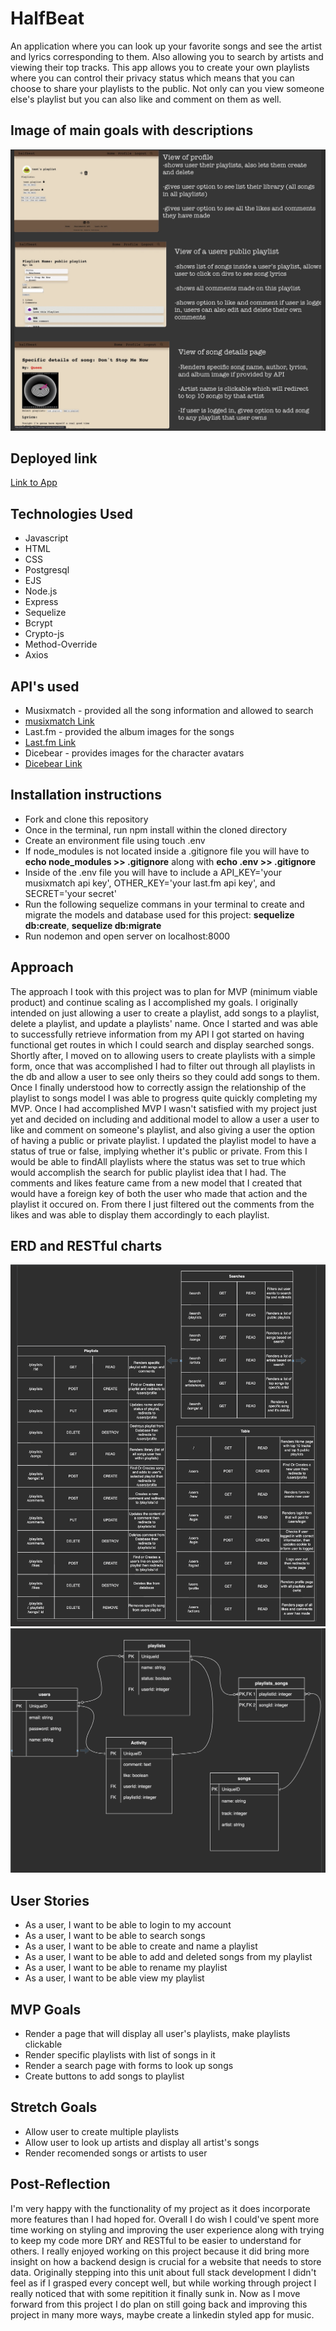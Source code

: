 # HalfBeat
An application where you can look up your favorite songs and see the artist and lyrics corresponding to them. Also allowing you to search by artists and viewing their top tracks. This app allows you to create your own playlists where you can control their privacy status which means that you can choose to share your playlists to the public. Not only can you view someone else's playlist but you can also like and comment on them as well.

## Image of main goals with descriptions
![Final Product](img/Final%20img.png)

## Deployed link
<a href='https://roberto-project-two-1114.herokuapp.com/'>Link to App</a>

## Technologies Used
* Javascript
* HTML
* CSS
* Postgresql
* EJS
* Node.js
* Express
* Sequelize 
* Bcrypt
* Crypto-js
* Method-Override
* Axios

## API's used
* Musixmatch - provided all the song information and allowed to search
* [musixmatch Link](https://developer.musixmatch.com/documentation)
* Last.fm - provided the album images for the songs
* [Last.fm Link](https://www.last.fm/api/intro)
* Dicebear - provides images for the character avatars
* [Dicebear Link](https://dicebear.com/styles/bottts)



## Installation instructions
* Fork and clone this repository
* Once in the terminal, run npm install within the cloned directory
* Create an environment file using touch .env
* If node_modules is not located inside a .gitignore file you will have to **echo node_modules >> .gitignore** along with **echo .env >> .gitignore**
* Inside of the .env file you will have to include a API_KEY='your musixmatch api key', OTHER_KEY='your last.fm api key', and SECRET='your secret'
* Run the following sequelize commans in your terminal to create and migrate the models and database used for this project: **sequelize db:create**, **sequelize db:migrate**
* Run nodemon and open server on localhost:8000

## Approach
The approach I took with this project was to plan for MVP (minimum viable product) and continue scaling as I accomplished my goals. I originally intended on just allowing a user to create a playlist, add songs to a playlist, delete a playlist, and update a playlists' name. Once I started and was able to successfully retrieve information from my API I got started on having functional get routes in which I could search and display searched songs. Shortly after, I moved on to allowing users to create playlists with a simple form, once that was accomplished I had to filter out through all playlists in the db and allow a user to see only theirs so they could add songs to them. Once I finally understood how to correctly assign the relationship of the playlist to songs model I was able to progress quite quickly completing my MVP. Once I had accomplished MVP I wasn't satisfied with my project just yet and decided on including and additional model to allow a user a user to like and comment on someone's playlist, and also giving a user the option of having a public or private playlist. I updated the playlist model to have a status of true or false, implying whether it's public or private. From this I would be able to findAll playlists where the status was set to true which would accomplish the search for public playlist idea that I had. The comments and likes feature came from a new model that I created that would have a foreign key of both the user who made that action and the playlist it occured on. From there I just filtered out the comments from the likes and was able to display them accordingly to each playlist.

## ERD and RESTful charts


![ERD](img/UpdatedRESTful.png)
![RESTful chart](img/UpdatedERD.png)

## User Stories
* As a user, I want to be able to login to my account
* As a user, I want to be able to search songs
* As a user, I want to be able to create and name a playlist
* As a user, I want to be able to add and deleted songs from my playlist
* As a user, I want to be able to rename my playlist
* As a user, I want to be able view my playlist

## MVP Goals
* Render a page that will display all user's playlists, make playlists clickable
* Render specific playlists with list of songs in it
* Render a search page with forms to look up songs
* Create buttons to add songs to playlist

## Stretch Goals
* Allow user to create multiple playlists
* Allow user to look up artists and display all artist's songs
* Render recomended songs or artists to user

## Post-Reflection
I'm very happy with the functionality of my project as it does incorporate more features than I had hoped for. Overall I do wish I could've spent more time working on styling and improving the user experience along with trying to keep my code more DRY and RESTful to be easier to understand for others. I really enjoyed working on this project because it did bring more insight on how a backend design is crucial for a website that needs to store data. Originally stepping into this unit about full stack development I didn't feel as if I grasped every concept well, but while working through project I really noticed that with some repitition it finally sunk in. Now as I move forward from this project I do plan on still going back and improving this project in many more ways, maybe create a linkedin styled app for music.



